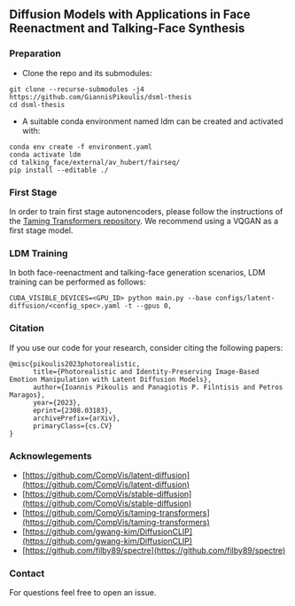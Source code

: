 ## Diffusion Models with Applications in Face Reenactment and Talking-Face Synthesis

### Preparation
* Clone the repo and its submodules:
```
git clone --recurse-submodules -j4 https://github.com/GiannisPikoulis/dsml-thesis
cd dsml-thesis
```
* A suitable conda environment named ldm can be created and activated with:
```
conda env create -f environment.yaml
conda activate ldm
cd talking_face/external/av_hubert/fairseq/
pip install --editable ./
```
### First Stage
In order to train first stage autonencoders, please follow the instructions of the [Taming Transformers repository](https://github.com/CompVis/taming-transformers). We recommend using a VQGAN as a first stage model.

### LDM Training
In both face-reenactment and talking-face generation scenarios, LDM training can be performed as follows:
```
CUDA_VISIBLE_DEVICES=<GPU_ID> python main.py --base configs/latent-diffusion/<config_spec>.yaml -t --gpus 0,
```

### Citation
If you use our code for your research, consider citing the following papers:
```
@misc{pikoulis2023photorealistic,
      title={Photorealistic and Identity-Preserving Image-Based Emotion Manipulation with Latent Diffusion Models}, 
      author={Ioannis Pikoulis and Panagiotis P. Filntisis and Petros Maragos},
      year={2023},
      eprint={2308.03183},
      archivePrefix={arXiv},
      primaryClass={cs.CV}
}
```

### Acknowlegements
* [https://github.com/CompVis/latent-diffusion](https://github.com/CompVis/latent-diffusion)
* [https://github.com/CompVis/stable-diffusion](https://github.com/CompVis/stable-diffusion)
* [https://github.com/CompVis/taming-transformers](https://github.com/CompVis/taming-transformers)
* [https://github.com/gwang-kim/DiffusionCLIP](https://github.com/gwang-kim/DiffusionCLIP)
* [https://github.com/filby89/spectre](https://github.com/filby89/spectre)

### Contact
For questions feel free to open an issue.